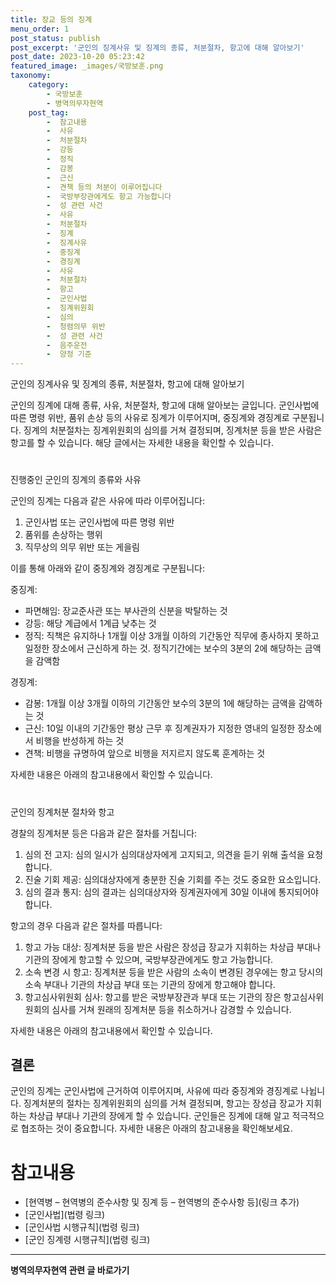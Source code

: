 ```yaml
---
title: 장교 등의 징계 
menu_order: 1
post_status: publish
post_excerpt: '군인의 징계사유 및 징계의 종류, 처분절차, 항고에 대해 알아보기'
post_date: 2023-10-20 05:23:42
featured_image: _images/국방보훈.png
taxonomy:
    category:
        - 국방보훈
        - 병역의무자현역
    post_tag:
        -  참고내용
        -  사유
        -  처분절차
        -  강등
        -  정직
        -  감봉
        -  근신
        -  견책 등의 처분이 이루어집니다
        -  국방부장관에게도 항고 가능합니다
        -  성 관련 사건
        -  사유
        -  처분절차
        -  징계
        -  징계사유
        -  중징계
        -  경징계
        -  사유
        -  처분절차
        -  항고
        -  군인사법
        -  징계위원회
        -  심의
        -  청렴의무 위반
        -  성 관련 사건
        -  음주운전
        -  양정 기준
---
```


군인의 징계사유 및 징계의 종류, 처분절차, 항고에 대해 알아보기

군인의 징계에 대해 종류, 사유, 처분절차, 항고에 대해 알아보는 글입니다. 군인사법에 따른 명령 위반, 품위 손상 등의 사유로 징계가 이루어지며, 중징계와 경징계로 구분됩니다. 징계의 처분절차는 징계위원회의 심의를 거쳐 결정되며, 징계처분 등을 받은 사람은 항고를 할 수 있습니다. 해당 글에서는 자세한 내용을 확인할 수 있습니다.

#  
진행중인 군인의 징계의 종류와 사유

군인의 징계는 다음과 같은 사유에 따라 이루어집니다:

1. 군인사법 또는 군인사법에 따른 명령 위반
2. 품위를 손상하는 행위
3. 직무상의 의무 위반 또는 게을림

이를 통해 아래와 같이 중징계와 경징계로 구분됩니다:

중징계:
- 파면해임: 장교준사관 또는 부사관의 신분을 박탈하는 것
- 강등: 해당 계급에서 1계급 낮추는 것
- 정직: 직책은 유지하나 1개월 이상 3개월 이하의 기간동안 직무에 종사하지 못하고 일정한 장소에서 근신하게 하는 것. 정직기간에는 보수의 3분의 2에 해당하는 금액을 감액함

경징계:
- 감봉: 1개월 이상 3개월 이하의 기간동안 보수의 3분의 1에 해당하는 금액을 감액하는 것
- 근신: 10일 이내의 기간동안 평상 근무 후 징계권자가 지정한 영내의 일정한 장소에서 비행을 반성하게 하는 것
- 견책: 비행을 규명하여 앞으로 비행을 저지르지 않도록 훈계하는 것

자세한 내용은 아래의 참고내용에서 확인할 수 있습니다.

#  
군인의 징계처분 절차와 항고

경찰의 징계처분 등은 다음과 같은 절차를 거칩니다:
1. 심의 전 고지: 심의 일시가 심의대상자에게 고지되고, 의견을 듣기 위해 출석을 요청합니다.
2. 진술 기회 제공: 심의대상자에게 충분한 진술 기회를 주는 것도 중요한 요소입니다.
3. 심의 결과 통지: 심의 결과는 심의대상자와 징계권자에게 30일 이내에 통지되어야 합니다.

항고의 경우 다음과 같은 절차를 따릅니다:
1. 항고 가능 대상: 징계처분 등을 받은 사람은 장성급 장교가 지휘하는 차상급 부대나 기관의 장에게 항고할 수 있으며, 국방부장관에게도 항고 가능합니다.
2. 소속 변경 시 항고: 징계처분 등을 받은 사람의 소속이 변경된 경우에는 항고 당시의 소속 부대나 기관의 차상급 부대 또는 기관의 장에게 항고해야 합니다.
3. 항고심사위원회 심사: 항고를 받은 국방부장관과 부대 또는 기관의 장은 항고심사위원회의 심사를 거쳐 원래의 징계처분 등을 취소하거나 감경할 수 있습니다.

자세한 내용은 아래의 참고내용에서 확인할 수 있습니다.

## 결론

군인의 징계는 군인사법에 근거하여 이루어지며, 사유에 따라 중징계와 경징계로 나뉩니다. 징계처분의 절차는 징계위원회의 심의를 거쳐 결정되며, 항고는 장성급 장교가 지휘하는 차상급 부대나 기관의 장에게 할 수 있습니다. 군인들은 징계에 대해 알고 적극적으로 협조하는 것이 중요합니다. 자세한 내용은 아래의 참고내용을 확인해보세요.

# 참고내용
- [현역병 – 현역병의 준수사항 및 징계 등 – 현역병의 준수사항 등](링크 추가)
- [군인사법](법령 링크)
- [군인사법 시행규칙](법령 링크)
- [군인 징계령 시행규칙](법령 링크)
<!-- wp:separator -->
<hr class="wp-block-separator has-alpha-channel-opacity"/>
<!-- /wp:separator -->

<!-- wp:group {"backgroundColor":"base","layout":{"type":"constrained"}} -->
<div class="wp-block-group has-base-background-color has-background"><!-- wp:paragraph {"align":"center","fontSize":"medium"} -->
<p class="has-text-align-center has-large-font-size"><strong>병역의무자현역 관련 글 바로가기</strong></p>
<!-- /wp:paragraph -->


<!-- wp:latest-posts
{"categories":[{"id":9912,"count":19,"description":"","link":"https://uknowlaw.com/category/%eb%b3%91%ec%97%ad%ec%9d%98%eb%ac%b4%ec%9e%90%ed%98%84%ec%97%ad/","name":"병역의무자현역","slug":"병역의무자현역","taxonomy":"category","parent":0,"meta":[],"_links":{"self":[{"href":"https://uknowlaw.com/wp-json/wp/v2/categories/9912"}],"collection":[{"href":"https://uknowlaw.com/wp-json/wp/v2/categories"}],"about":[{"href":"https://uknowlaw.com/wp-json/wp/v2/taxonomies/category"}],"wp:post_type":[{"href":"https://uknowlaw.com/wp-json/wp/v2/posts?categories=9912"}],"curies":[{"name":"wp","href":"https://api.w.org/{rel}","templated":true}]}}],"postsToShow":100,"excerptLength":28,"postLayout":"grid","columns":2,"featuredImageAlign":"left","featuredImageSizeSlug":"large","fontSize":16px} /--></div>
<!-- /wp:group -->